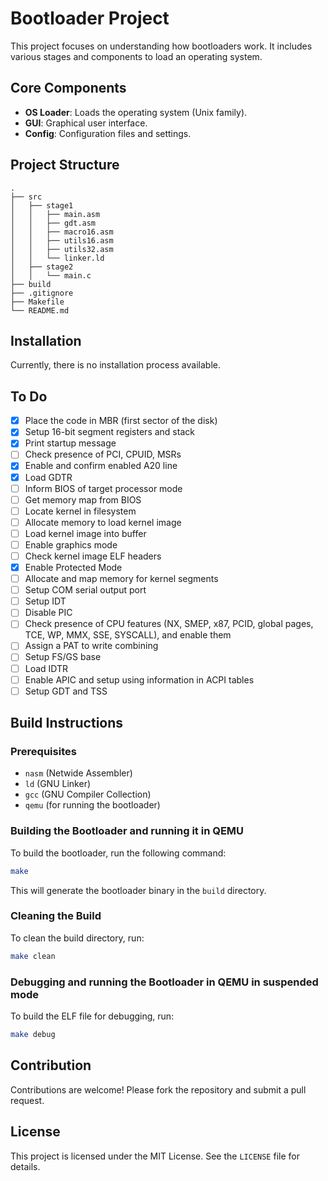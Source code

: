 # Bootloader Project

This project focuses on understanding how bootloaders work. It includes various stages and components to load an operating system.

## Core Components

- **OS Loader**: Loads the operating system (Unix family).
- **GUI**: Graphical user interface.
- **Config**: Configuration files and settings.

## Project Structure

```
.
├── src
│   ├── stage1
│   │   ├── main.asm
│   │   ├── gdt.asm
│   │   ├── macro16.asm
│   │   ├── utils16.asm
│   │   ├── utils32.asm
│   │   └── linker.ld
│   ├── stage2
│   │   └── main.c
├── build
├── .gitignore
├── Makefile
└── README.md
```

## Installation

Currently, there is no installation process available.

## To Do

- [x] Place the code in MBR (first sector of the disk)
- [x] Setup 16-bit segment registers and stack
- [x] Print startup message
- [ ] Check presence of PCI, CPUID, MSRs
- [x] Enable and confirm enabled A20 line
- [x] Load GDTR
- [ ] Inform BIOS of target processor mode
- [ ] Get memory map from BIOS
- [ ] Locate kernel in filesystem
- [ ] Allocate memory to load kernel image
- [ ] Load kernel image into buffer
- [ ] Enable graphics mode
- [ ] Check kernel image ELF headers
- [x] Enable Protected Mode
- [ ] Allocate and map memory for kernel segments
- [ ] Setup COM serial output port
- [ ] Setup IDT
- [ ] Disable PIC
- [ ] Check presence of CPU features (NX, SMEP, x87, PCID, global pages, TCE, WP, MMX, SSE, SYSCALL), and enable them
- [ ] Assign a PAT to write combining
- [ ] Setup FS/GS base
- [ ] Load IDTR
- [ ] Enable APIC and setup using information in ACPI tables
- [ ] Setup GDT and TSS

## Build Instructions

### Prerequisites

- `nasm` (Netwide Assembler)
- `ld` (GNU Linker)
- `gcc` (GNU Compiler Collection)
- `qemu` (for running the bootloader)

### Building the Bootloader and running it in QEMU

To build the bootloader, run the following command:

```sh
make
```

This will generate the bootloader binary in the `build` directory.

### Cleaning the Build

To clean the build directory, run:

```sh
make clean
```

### Debugging and running the Bootloader in QEMU in suspended mode

To build the ELF file for debugging, run:

```sh
make debug
```

## Contribution

Contributions are welcome! Please fork the repository and submit a pull request.

## License

This project is licensed under the MIT License. See the `LICENSE` file for details.
